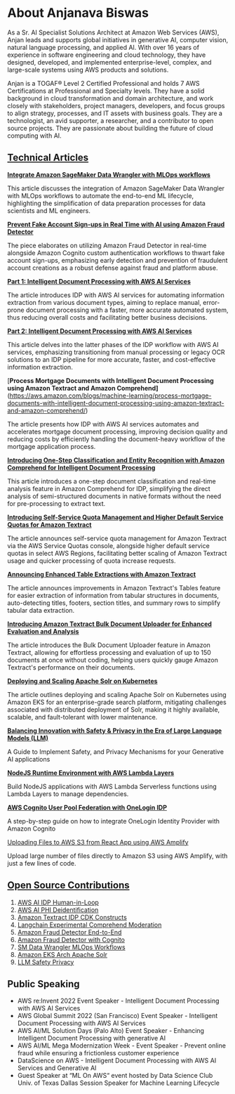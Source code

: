 # About Anjanava Biswas

As a Sr. AI Specialist Solutions Architect at Amazon Web Services (AWS), Anjan leads and supports global initiatives in generative AI, computer vision, natural language processing, and applied AI. With over 16 years of experience in software engineering and cloud technology, they have designed, developed, and implemented enterprise-level, complex, and large-scale systems using AWS products and solutions.

Anjan is a TOGAF® Level 2 Certified Professional and holds 7 AWS Certifications at Professional and Specialty levels. They have a solid background in cloud transformation and domain architecture, and work closely with stakeholders, project managers, developers, and focus groups to align strategy, processes, and IT assets with business goals. They are a technologist, an avid supporter, a researcher, and a contributor to open source projects. They are passionate about building the future of cloud computing with AI.

## [Technical Articles](#technical-articles)

[**Integrate Amazon SageMaker Data Wrangler with MLOps workflows**](https://aws.amazon.com/blogs/machine-learning/integrate-amazon-sagemaker-data-wrangler-with-mlops-workflows/)

This article discusses the integration of Amazon SageMaker Data Wrangler with MLOps workflows to automate the end-to-end ML lifecycle, highlighting the simplification of data preparation processes for data scientists and ML engineers.

[**Prevent Fake Account Sign-ups in Real Time with AI using Amazon Fraud Detector**](https://aws.amazon.com/blogs/machine-learning/prevent-fake-account-sign-ups-in-real-time-with-ai-using-amazon-fraud-detector/)

The piece elaborates on utilizing Amazon Fraud Detector in real-time alongside Amazon Cognito custom authentication workflows to thwart fake account sign-ups, emphasizing early detection and prevention of fraudulent account creations as a robust defense against fraud and platform abuse.

[**Part 1: Intelligent Document Processing with AWS AI Services**](https://aws.amazon.com/blogs/machine-learning/part-1-intelligent-document-processing-with-aws-ai-services/)

The article introduces IDP with AWS AI services for automating information extraction from various document types, aiming to replace manual, error-prone document processing with a faster, more accurate automated system, thus reducing overall costs and facilitating better business decisions.

[**Part 2: Intelligent Document Processing with AWS AI Services**](https://aws.amazon.com/blogs/machine-learning/part-2-intelligent-document-processing-with-aws-ai-services/)

This article delves into the latter phases of the IDP workflow with AWS AI services, emphasizing transitioning from manual processing or legacy OCR solutions to an IDP pipeline for more accurate, faster, and cost-effective information extraction.

[**Process Mortgage Documents with Intelligent Document Processing using Amazon Textract and Amazon Comprehend]**(https://aws.amazon.com/blogs/machine-learning/process-mortgage-documents-with-intelligent-document-processing-using-amazon-textract-and-amazon-comprehend/)

The article presents how IDP with AWS AI services automates and accelerates mortgage document processing, improving decision quality and reducing costs by efficiently handling the document-heavy workflow of the mortgage application process.

[**Introducing One-Step Classification and Entity Recognition with Amazon Comprehend for Intelligent Document Processing**](https://aws.amazon.com/blogs/machine-learning/introducing-one-step-classification-and-entity-recognition-with-amazon-comprehend-for-intelligent-document-processing/)

This article introduces a one-step document classification and real-time analysis feature in Amazon Comprehend for IDP, simplifying the direct analysis of semi-structured documents in native formats without the need for pre-processing to extract text.

[**Introducing Self-Service Quota Management and Higher Default Service Quotas for Amazon Textract**](https://aws.amazon.com/blogs/machine-learning/introducing-self-service-quota-management-and-higher-default-service-quotas-for-amazon-textract/)

The article announces self-service quota management for Amazon Textract via the AWS Service Quotas console, alongside higher default service quotas in select AWS Regions, facilitating better scaling of Amazon Textract usage and quicker processing of quota increase requests.

[**Announcing Enhanced Table Extractions with Amazon Textract**](https://aws.amazon.com/blogs/machine-learning/announcing-enhanced-table-extractions-with-amazon-textract/)

The article announces improvements in Amazon Textract's Tables feature for easier extraction of information from tabular structures in documents, auto-detecting titles, footers, section titles, and summary rows to simplify tabular data extraction.

[**Introducing Amazon Textract Bulk Document Uploader for Enhanced Evaluation and Analysis**](https://aws.amazon.com/blogs/machine-learning/introducing-amazon-textract-bulk-document-uploader-for-enhanced-evaluation-and-analysis/)

The article introduces the Bulk Document Uploader feature in Amazon Textract, allowing for effortless processing and evaluation of up to 150 documents at once without coding, helping users quickly gauge Amazon Textract's performance on their documents.

[**Deploying and Scaling Apache Solr on Kubernetes**](https://aws.amazon.com/blogs/opensource/deploying-and-scaling-apache-solr-on-kubernetes/)

The article outlines deploying and scaling Apache Solr on Kubernetes using Amazon EKS for an enterprise-grade search platform, mitigating challenges associated with distributed deployment of Solr, making it highly available, scalable, and fault-tolerant with lower maintenance.

[**Balancing Innovation with Safety & Privacy in the Era of Large Language Models (LLM)**](https://towardsdatascience.com/balancing-innovation-with-safety-privacy-in-the-era-of-large-language-models-llm-a63570e4a24a)
  
A Guide to Implement Safety, and Privacy Mechanisms for your Generative AI applications

[**NodeJS Runtime Environment with AWS Lambda Layers**](https://medium.com/@anjanava.biswas/nodejs-runtime-environment-with-aws-lambda-layers-f3914613e20e)

Build NodeJS applications with AWS Lambda Serverless functions using Lambda Layers to manage dependencies.
    
[**AWS Cognito User Pool Federation with OneLogin IDP**](https://medium.com/@anjanava.biswas/aws-cognito-user-pool-federation-with-onelogin-idp-4b1962127b0b)

A step-by-step guide on how to integrate OneLogin Identity Provider with Amazon Cognito
    
[Uploading Files to AWS S3 from React App using AWS Amplify](https://medium.com/@anjanava.biswas/uploading-files-to-aws-s3-from-react-app-using-aws-amplify-b286dbad2dd7)

Upload large number of files directly to Amazon S3 using AWS Amplify, with just a few lines of code.

## [Open Source Contributions](#open-source-contributions)

1. [AWS AI IDP Human-in-Loop](https://github.com/aws-samples/aws-ai-idp-human-in-loop)
2. [AWS AI PHI Deidentification](https://github.com/aws-samples/aws-ai-phi-deidentification)
3. [Amazon Textract IDP CDK Constructs](https://github.com/aws-samples/amazon-textract-idp-cdk-constructs)
4. [Langchain Experimental Comprehend Moderation](https://api.python.langchain.com/en/latest/experimental_api_reference.html#module-langchain_experimental.comprehend_moderation)
5. [Amazon Fraud Detector End-to-End](https://github.com/aws-samples/amazon-fraud-detector-end-to-end)
6. [Amazon Fraud Detector with Cognito](https://github.com/aws-samples/amazon-fraud-detector-with-cognito)
7. [SM Data Wrangler MLOps Workflows](https://github.com/aws-samples/sm-data-wrangler-mlops-workflows)
8. [Amazon EKS Arch Apache Solr](https://github.com/aws-samples/amazon-eks-arch-apache-solr)
9. [LLM Safety Privacy](https://github.com/annjawn/llm-safety-privacy)

## Public Speaking

- AWS re:Invent 2022 Event Speaker - Intelligent Document Processing with AWS AI Services
- AWS Global Summit 2022 (San Francisco) Event Speaker - Intelligent Document Processing with AWS AI Services
- AWS AI/ML Solution Days (Palo Alto) Event Speaker - Enhancing Intelligent Document Processing with generative AI 
- AWS AI/ML Mega Modernization Week - Event Speaker - Prevent online fraud while ensuring a frictionless customer experience
- DataScience on AWS - Intelligent Document Processing with AWS AI Services and Generative AI
- Guest Speaker at “ML On AWS“ event hosted by Data Science Club Univ. of Texas Dallas Session Speaker for Machine Learning Lifecycle
